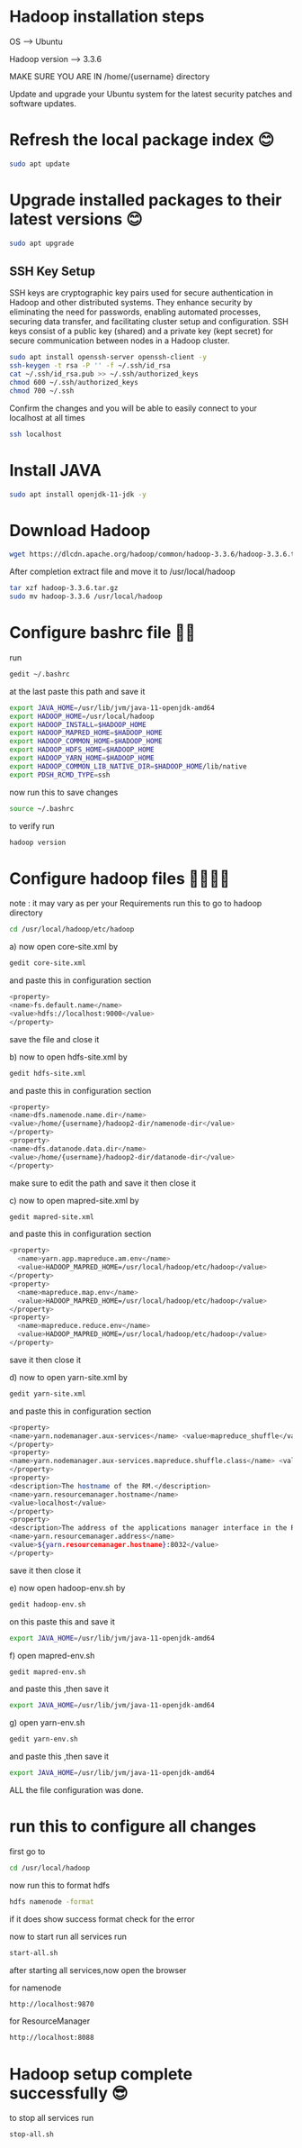 
# Hadoop installation steps

OS --> Ubuntu 

Hadoop version --> 3.3.6

MAKE SURE YOU ARE IN /home/{username} directory

Update and upgrade your Ubuntu system for the latest security patches and software updates.

# Refresh the local package index 😊
```bash
sudo apt update
```

# Upgrade installed packages to their latest versions 😊
```bash
sudo apt upgrade
```

## SSH Key Setup
SSH keys are cryptographic key pairs used for secure authentication in Hadoop and other distributed systems. They enhance security by eliminating the need for passwords, enabling automated processes, securing data transfer, and facilitating cluster setup and configuration. SSH keys consist of a public key (shared) and a private key (kept secret) for secure communication between nodes in a Hadoop cluster.
```bash
sudo apt install openssh-server openssh-client -y
ssh-keygen -t rsa -P '' -f ~/.ssh/id_rsa
cat ~/.ssh/id_rsa.pub >> ~/.ssh/authorized_keys
chmod 600 ~/.ssh/authorized_keys
chmod 700 ~/.ssh
```
Confirm the changes and you will be able to easily connect to your localhost at all times 
```bash
ssh localhost
```
# Install JAVA
```bash
sudo apt install openjdk-11-jdk -y
```

# Download Hadoop
```bash
wget https://dlcdn.apache.org/hadoop/common/hadoop-3.3.6/hadoop-3.3.6.tar.gz
```
After completion extract file and move it to /usr/local/hadoop
```bash
tar xzf hadoop-3.3.6.tar.gz
sudo mv hadoop-3.3.6 /usr/local/hadoop
```
# Configure bashrc file 😮‍💨
run
```bash
gedit ~/.bashrc
```
at the last paste this path and save it
```bash
export JAVA_HOME=/usr/lib/jvm/java-11-openjdk-amd64
export HADOOP_HOME=/usr/local/hadoop
export HADOOP_INSTALL=$HADOOP_HOME
export HADOOP_MAPRED_HOME=$HADOOP_HOME
export HADOOP_COMMON_HOME=$HADOOP_HOME
export HADOOP_HDFS_HOME=$HADOOP_HOME
export HADOOP_YARN_HOME=$HADOOP_HOME
export HADOOP_COMMON_LIB_NATIVE_DIR=$HADOOP_HOME/lib/native
export PDSH_RCMD_TYPE=ssh
```
now run this to save changes
```bash
source ~/.bashrc
```
to verify run
```bash
hadoop version
```
# Configure hadoop files 😮‍💨😮‍💨
note : it may vary as per your Requirements
run this to go to hadoop directory
```bash
cd /usr/local/hadoop/etc/hadoop
```
a) now open core-site.xml by
```bash
gedit core-site.xml
```
and paste this in configuration section
```bash
<property>
<name>fs.default.name</name>
<value>hdfs://localhost:9000</value>
</property>
```
save the file and close it

b) now to open hdfs-site.xml by
```bash
gedit hdfs-site.xml
```
and paste this in configuration section
```bash
<property>
<name>dfs.namenode.name.dir</name>
<value>/home/{username}/hadoop2-dir/namenode-dir</value>
</property>
<property>
<name>dfs.datanode.data.dir</name>
<value>/home/{username}/hadoop2-dir/datanode-dir</value>
</property>
```
make sure to edit the path and save it then close it

c) now to open mapred-site.xml by
```bash
gedit mapred-site.xml
```
and paste this in configuration section
```bash
<property>
  <name>yarn.app.mapreduce.am.env</name>
  <value>HADOOP_MAPRED_HOME=/usr/local/hadoop/etc/hadoop</value>
</property>
<property>
  <name>mapreduce.map.env</name>
  <value>HADOOP_MAPRED_HOME=/usr/local/hadoop/etc/hadoop</value>
</property>
<property>
  <name>mapreduce.reduce.env</name>
  <value>HADOOP_MAPRED_HOME=/usr/local/hadoop/etc/hadoop</value>
</property>
```
save it then close it

d) now to open yarn-site.xml by
```bash
gedit yarn-site.xml
```
and paste this in configuration section
```bash
<property>
<name>yarn.nodemanager.aux-services</name> <value>mapreduce_shuffle</value>
</property>
<property>
<name>yarn.nodemanager.aux-services.mapreduce.shuffle.class</name> <value>org.apache.hadoop.mapred.ShuffleHandler</value>
</property>
<property>
<description>The hostname of the RM.</description>
<name>yarn.resourcemanager.hostname</name>
<value>localhost</value>
</property>
<property>
<description>The address of the applications manager interface in the RM.</description>
<name>yarn.resourcemanager.address</name>
<value>${yarn.resourcemanager.hostname}:8032</value>
</property>
```
save it then close it

e) now open hadoop-env.sh by
```bash
gedit hadoop-env.sh
```
on this paste this and save it
```bash
export JAVA_HOME=/usr/lib/jvm/java-11-openjdk-amd64
```
f) open mapred-env.sh
```bash
gedit mapred-env.sh
```
and paste this ,then save it
```bash
export JAVA_HOME=/usr/lib/jvm/java-11-openjdk-amd64
```
g) open yarn-env.sh
```bash
gedit yarn-env.sh
```
and paste this ,then save it
```bash
export JAVA_HOME=/usr/lib/jvm/java-11-openjdk-amd64
```
ALL the file configuration was done.

# run this to configure all changes 
first go to
```bash
cd /usr/local/hadoop
```
now run this to format hdfs
```bash
hdfs namenode -format
```
if it does show success format check for the error

now to start run all services run
```bash
start-all.sh
```
after starting all services,now open the browser

for namenode 
```bash
http://localhost:9870
```
for ResourceManager
```bash
http://localhost:8088
```

# Hadoop setup complete successfully 😎

to stop all services run
```bash
stop-all.sh
```
